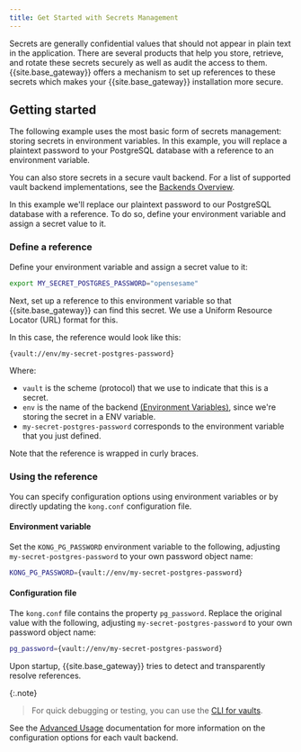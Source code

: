 ```yaml
---
title: Get Started with Secrets Management
---
```


Secrets are generally confidential values that should not appear in plain text in the application.
There are several products that help you store, retrieve, and rotate these secrets securely as well as
audit the access to them. {{site.base_gateway}} offers a mechanism to set up references to these
secrets which makes your {{site.base_gateway}} installation more secure.

## Getting started

The following example uses the most basic form of secrets management: storing secrets in environment variables.
In this example, you will replace a plaintext password to your PostgreSQL database with a reference to an environment variable.

You can also store secrets in a secure vault backend. For a list of supported vault backend implementations, see the [Backends Overview](/gateway/{{page.kong_version}}/kong-enterprise/secrets-management/backends).

In this example we'll replace our plaintext password to our PostgreSQL database with a reference. To do so, define your environment variable and assign a secret value to it.

### Define a reference

Define your environment variable and assign a secret value to it:

```bash
export MY_SECRET_POSTGRES_PASSWORD="opensesame"
```

Next, set up a reference to this environment variable so that {{site.base_gateway}} can find this secret. We use a Uniform Resource Locator (URL) format for this.

In this case, the reference would look like this:

```bash
{vault://env/my-secret-postgres-password}
```

Where:

* `vault` is the scheme (protocol) that we use to indicate that this is a secret.
* `env` is the name of the backend [(Environment Variables)](/gateway/{{page.kong_version}}/kong-enterprise/secrets-management/backends/env), since we're storing the secret in a ENV variable.
* `my-secret-postgres-password` corresponds to the environment variable that you just defined.

Note that the reference is wrapped in curly braces.

### Using the reference

You can specify configuration options using environment variables or by directly updating the `kong.conf` configuration file.

#### Environment variable

Set the `KONG_PG_PASSWORD` environment variable to the following, adjusting `my-secret-postgres-password` to your own password object name:

```bash
KONG_PG_PASSWORD={vault://env/my-secret-postgres-password}
```

#### Configuration file

The `kong.conf` file contains the property `pg_password`.
Replace the original value with the following, adjusting `my-secret-postgres-password` to your own password object name:

```bash
pg_password={vault://env/my-secret-postgres-password}
```

Upon startup, {{site.base_gateway}} tries to detect and transparently resolve references.

{:.note}
> For quick debugging or testing, you can use the [CLI for vaults](/gateway/{{page.kong_version}}/kong-enterprise/secrets-management/advanced-usage/#vaults-cli).

See the [Advanced Usage](/gateway/{{page.kong_version}}/kong-enterprise/secrets-management/advanced-usage) documentation for more information on the configuration options for each vault backend.

